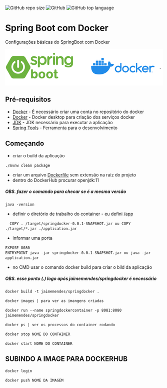 ![GitHub repo size](https://img.shields.io/github/repo-size/JaimeDevS/api-crud-springboot?style=plastic)
![GitHub](https://img.shields.io/github/license/JaimeDevS/api-crud-springboot?style=plastic)
![GitHub top language](https://img.shields.io/github/languages/top/JaimeDevS/api-crud-springboot?style=plastic)

# Spring Boot com Docker

Configurações básicas do SpringBoot com Docker

![spring](https://github.com/JaimeDevS/spring-boot-docker/blob/master/sd.png) 

## Pré-requisitos

* [Docker](https://hub.docker.com/ "Docker hub")  - É necessário criar uma conta no repositório do docker 
* [Docker](https://www.docker.com/products/docker-desktop/ "Docker hub")  - Docker desktop para criação dos serviços docker 
* [JDK](https://www.oracle.com/br/java/technologies/downloads/#java17) - JDK necessário para executar a aplicação
* [Spring Tools](https://spring.io/tools) - Ferramenta para o desenvolvimento

## Começando
- criar o build da aplicação
```
./mvnw clean package 
```
- criar um arquivo [Dockerfile](https://github.com/JaimeDevS/spring-boot-docker) sem extensão na raiz do projeto
- dentro do DockerHub procurar openjdk:11 
##### OBS. fazer o comando para checar se é a mesma versão
```
java -version 
```
- definir o diretório de trabalho do container - eu defini  /app 
```
  COPY . /target/springdocker-0.0.1-SNAPSHOT.jar ou COPY ./target/*.jar ./application.jar
```
- informar uma porta 
```
EXPOSE 8080
ENTRYPOINT java -jar springdocker-0.0.1-SNAPSHOT.jar ou java -jar application.jar
```
- no CMD usar o comando docker build para criar o bild da aplicação
##### OBS. esse ponto (.) logo após jaimemendes/springdocker é necessário 
```
docker build -t jaimemendes/springdocker . 
```
```
docker images | para ver as imangens criadas
```
```
docker run --name springdockercontainer -p 8081:8080 jaimemendes/springdocker  
```
```
docker ps | ver os processos do container rodando
```
```
docker stop NOME DO CONTAINER
```
```
docker start NOME DO CONTAINER
```

## SUBINDO A IMAGE PARA DOCKERHUB
```
docker login
```
```
docker push NOME DA IMAGEM
```

